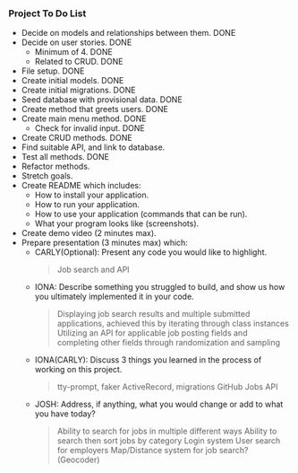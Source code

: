 ### Project To Do List

* Decide on models and relationships between them. DONE
* Decide on user stories. DONE
    - Minimum of 4. DONE
    - Related to CRUD. DONE
* File setup. DONE
* Create initial models. DONE
* Create initial migrations. DONE
* Seed database with provisional data. DONE
* Create method that greets users. DONE
* Create main menu method. DONE
    - Check for invalid input. DONE
* Create CRUD methods. DONE
* Find suitable API, and link to database.
* Test all methods. DONE
* Refactor methods.
* Stretch goals.
* Create README which includes:
    - How to install your application.
    - How to run your application.
    - How to use your application (commands that can be run).
    - What your program looks like (screenshots).
* Create demo video (2 minutes max).
* Prepare presentation (3 minutes max) which: 
    - CARLY(Optional): Present any code you would like to highlight.
        > Job search and API
    - IONA: Describe something you struggled to build, and show us how you ultimately implemented it in your code.
        > Displaying job search results and multiple submitted applications, achieved this by iterating through class instances
        > Utilizing an API for applicable job posting fields and completing other fields through randomization and sampling
    - IONA(CARLY): Discuss 3 things you learned in the process of working on this project.
        > tty-prompt, faker
        > ActiveRecord, migrations
        > GitHub Jobs API 
    - JOSH: Address, if anything, what you would change or add to what you have today?
        > Ability to search for jobs in multiple different ways
        > Ability to search then sort jobs by category
        > Login system
        > User search for employers
        > Map/Distance system for job search? (Geocoder)
        
